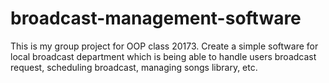 # broadcast-management-software
This is my group project for OOP class 20173. Create a simple software for local broadcast department which is being able to handle users broadcast request, scheduling broadcast, managing songs library, etc.
